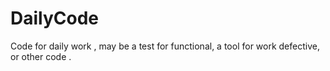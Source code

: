 DailyCode
=========

Code for daily work , may be a test for functional, a tool for work defective, or other code .
